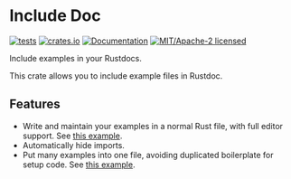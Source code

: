 # Include Doc

[![tests](https://github.com/simon-bourne/include-doc/actions/workflows/tests.yml/badge.svg)](https://github.com/simon-bourne/include-doc/actions/workflows/tests.yml)
[![crates.io](https://img.shields.io/crates/v/include-doc.svg)](https://crates.io/crates/include-doc)
[![Documentation](https://docs.rs/include-doc/badge.svg)](https://docs.rs/include-doc)
[![MIT/Apache-2 licensed](https://img.shields.io/crates/l/include-doc)](./LICENSE-APACHE)

Include examples in your Rustdocs.

This crate allows you to include example files in Rustdoc.

## Features

- Write and maintain your examples in a normal Rust file, with full editor support. See [this example](https://github.com/simon-bourne/include-doc/blob/v0.0.2/example/src/doc_with_example.rs).
- Automatically hide imports.
- Put many examples into one file, avoiding duplicated boilerplate for setup code. See [this example](https://github.com/simon-bourne/include-doc/blob/v0.0.2/example/src/doc_with_tests.rs).
